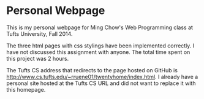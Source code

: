 Personal Webpage
================

This is my personal webpage for Ming Chow's Web Programming class at Tufts University, Fall 2014.

The three html pages with css stylings have been implemented correctly.
I have not discussed this assignment with anyone.
The total time spent on this project was 2 hours.

The Tufts CS address that redirects to the page hosted on GitHub is http://www.cs.tufts.edu/~rruene01/twentyhome/index.html. I already have a personal site hosted at the Tufts CS URL and did not want to replace it with this homepage.
